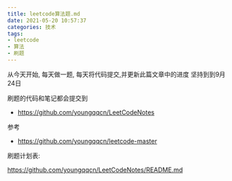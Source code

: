 ```yaml
---
title: leetcode算法题.md
date: 2021-05-20 10:57:37
categories: 技术
tags: 
- leetcode
- 算法
- 刷题
---
```


从今天开始, 每天做一题, 每天将代码提交,并更新此篇文章中的进度 坚持到到9月24日

刷题的代码和笔记都会提交到
- https://github.com/youngqqcn/LeetCodeNotes

参考
- https://github.com/youngqqcn/leetcode-master

刷题计划表:

https://github.com/youngqqcn/LeetCodeNotes/README.md
